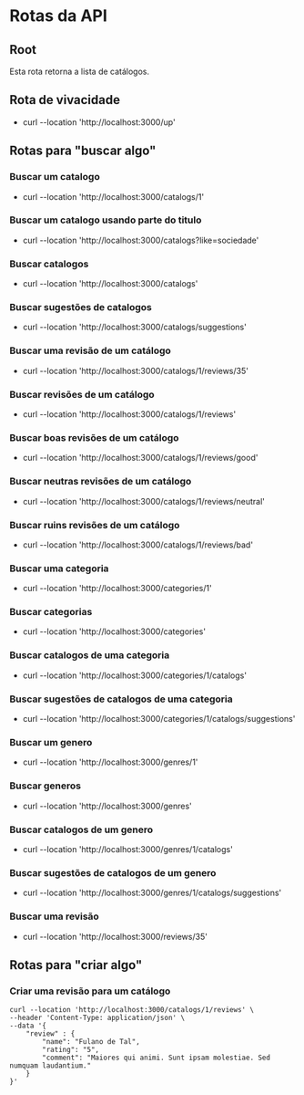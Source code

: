 # Rotas da API

## Root

Esta rota retorna a lista de catálogos.

## Rota de vivacidade

* curl --location 'http://localhost:3000/up'

## Rotas para "buscar algo"

### Buscar um catalogo

* curl --location 'http://localhost:3000/catalogs/1'

### Buscar um catalogo usando parte do titulo

* curl --location 'http://localhost:3000/catalogs?like=sociedade'

### Buscar catalogos

* curl --location 'http://localhost:3000/catalogs'

### Buscar sugestões de catalogos

* curl --location 'http://localhost:3000/catalogs/suggestions'

### Buscar uma revisão de um catálogo

* curl --location 'http://localhost:3000/catalogs/1/reviews/35'

### Buscar revisões de um catálogo

* curl --location 'http://localhost:3000/catalogs/1/reviews'

### Buscar boas revisões de um catálogo

* curl --location 'http://localhost:3000/catalogs/1/reviews/good'

### Buscar neutras revisões de um catálogo

* curl --location 'http://localhost:3000/catalogs/1/reviews/neutral'

### Buscar ruins revisões de um catálogo

* curl --location 'http://localhost:3000/catalogs/1/reviews/bad'

### Buscar uma categoria

* curl --location 'http://localhost:3000/categories/1'

### Buscar categorias

* curl --location 'http://localhost:3000/categories'

### Buscar catalogos de uma categoria

* curl --location 'http://localhost:3000/categories/1/catalogs'

### Buscar sugestões de catalogos de uma categoria

* curl --location 'http://localhost:3000/categories/1/catalogs/suggestions'

### Buscar um genero

* curl --location 'http://localhost:3000/genres/1'

### Buscar generos

* curl --location 'http://localhost:3000/genres'

### Buscar catalogos de um genero

* curl --location 'http://localhost:3000/genres/1/catalogs'

### Buscar sugestões de catalogos de um genero

* curl --location 'http://localhost:3000/genres/1/catalogs/suggestions'

### Buscar uma revisão

* curl --location 'http://localhost:3000/reviews/35'

## Rotas para "criar algo"

### Criar uma revisão para um catálogo

```shell
curl --location 'http://localhost:3000/catalogs/1/reviews' \
--header 'Content-Type: application/json' \
--data '{
    "review" : {
        "name": "Fulano de Tal",
        "rating": "5",
        "comment": "Maiores qui animi. Sunt ipsam molestiae. Sed numquam laudantium."
    }
}'
```
